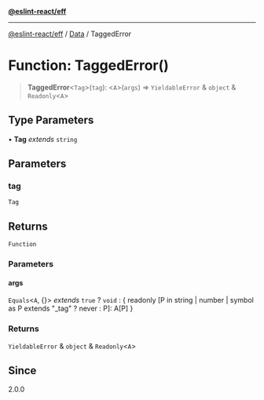 [**@eslint-react/eff**](../../../README.md)

***

[@eslint-react/eff](../../../README.md) / [Data](../README.md) / TaggedError

# Function: TaggedError()

> **TaggedError**\<`Tag`\>(`tag`): \<`A`\>(`args`) => `YieldableError` & `object` & `Readonly`\<`A`\>

## Type Parameters

• **Tag** *extends* `string`

## Parameters

### tag

`Tag`

## Returns

`Function`

### Parameters

#### args

`Equals`\<`A`, \{\}\> *extends* `true` ? `void` : \{ readonly \[P in string \| number \| symbol as P extends "\_tag" ? never : P\]: A\[P\] \}

### Returns

`YieldableError` & `object` & `Readonly`\<`A`\>

## Since

2.0.0
